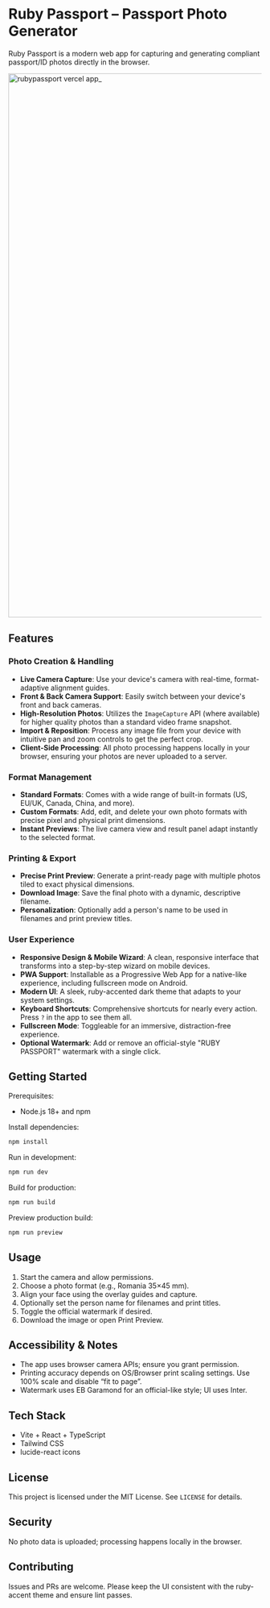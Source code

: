 # Ruby Passport – Passport Photo Generator

Ruby Passport is a modern web app for capturing and generating compliant passport/ID photos directly in the browser.

<img width="1920" height="1080" alt="rubypassport vercel app_" src="https://github.com/user-attachments/assets/9efe35ff-af28-4cc9-9406-5f26d1d1baa9" />

## Features

### Photo Creation & Handling

- **Live Camera Capture**: Use your device's camera with real-time, format-adaptive alignment guides.
- **Front & Back Camera Support**: Easily switch between your device's front and back cameras.
- **High-Resolution Photos**: Utilizes the `ImageCapture` API (where available) for higher quality photos than a standard video frame snapshot.
- **Import & Reposition**: Process any image file from your device with intuitive pan and zoom controls to get the perfect crop.
- **Client-Side Processing**: All photo processing happens locally in your browser, ensuring your photos are never uploaded to a server.

### Format Management

- **Standard Formats**: Comes with a wide range of built-in formats (US, EU/UK, Canada, China, and more).
- **Custom Formats**: Add, edit, and delete your own photo formats with precise pixel and physical print dimensions.
- **Instant Previews**: The live camera view and result panel adapt instantly to the selected format.

### Printing & Export

- **Precise Print Preview**: Generate a print-ready page with multiple photos tiled to exact physical dimensions.
- **Download Image**: Save the final photo with a dynamic, descriptive filename.
- **Personalization**: Optionally add a person's name to be used in filenames and print preview titles.

### User Experience

- **Responsive Design & Mobile Wizard**: A clean, responsive interface that transforms into a step-by-step wizard on mobile devices.
- **PWA Support**: Installable as a Progressive Web App for a native-like experience, including fullscreen mode on Android.
- **Modern UI**: A sleek, ruby-accented dark theme that adapts to your system settings.
- **Keyboard Shortcuts**: Comprehensive shortcuts for nearly every action. Press `?` in the app to see them all.
- **Fullscreen Mode**: Toggleable for an immersive, distraction-free experience.
- **Optional Watermark**: Add or remove an official-style "RUBY PASSPORT" watermark with a single click.

## Getting Started

Prerequisites:

- Node.js 18+ and npm

Install dependencies:

```bash
npm install
```

Run in development:

```bash
npm run dev
```

Build for production:

```bash
npm run build
```

Preview production build:

```bash
npm run preview
```

## Usage

1. Start the camera and allow permissions.
2. Choose a photo format (e.g., Romania 35×45 mm).
3. Align your face using the overlay guides and capture.
4. Optionally set the person name for filenames and print titles.
5. Toggle the official watermark if desired.
6. Download the image or open Print Preview.

## Accessibility & Notes

- The app uses browser camera APIs; ensure you grant permission.
- Printing accuracy depends on OS/Browser print scaling settings. Use 100% scale and disable “fit to page”.
- Watermark uses EB Garamond for an official-like style; UI uses Inter.

## Tech Stack

- Vite + React + TypeScript
- Tailwind CSS
- lucide-react icons

## License

This project is licensed under the MIT License. See `LICENSE` for details.

## Security

No photo data is uploaded; processing happens locally in the browser.

## Contributing

Issues and PRs are welcome. Please keep the UI consistent with the ruby-accent theme and ensure lint passes.
